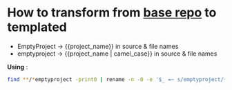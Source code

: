 # How to transform from [base repo](https://github.com/lynx-family/integrating-lynx-demo-projects) to templated

- EmptyProject -> {{project_name}} in source & file names
- emptyproject -> {{project_name  | camel_case}} in source & file names

**Using** :

```sh
find **/*emptyproject -print0 | rename -n -0 -e '$_ =~ s/emptyproject/{{project_name|camel_case}}/g'
```

